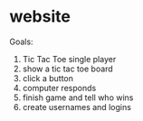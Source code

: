 # website
Goals:
1. Tic Tac Toe single player
2. show a tic tac toe board
3. click a button
4. computer responds
5. finish game and tell who wins
6. create usernames and logins